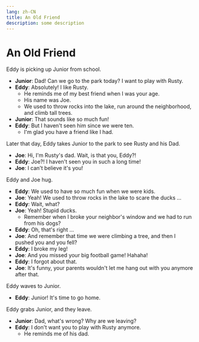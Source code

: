 ```yaml
---
lang: zh-CN
title: An Old Friend
description: some description
---
```


# An Old Friend

Eddy is picking up Junior from school.

- **Junior**: Dad! Can we go to the park today? I want to play with Rusty.
- **Eddy**: Absolutely! I like Rusty.
  - He reminds me of my best friend when I was your age.
  - His name was Joe.
  - We used to throw rocks into the lake, run around the neighborhood, and climb tall trees.
- **Junior**: That sounds like so much fun!
- **Eddy**: But I haven't seen him since we were ten.
  - I'm glad you have a friend like I had.

Later that day, Eddy takes Junior to the park to see Rusty and his Dad.

- **Joe**: Hi, I'm Rusty's dad. Wait, is that you, Eddy?!
- **Eddy**: Joe?! I haven't seen you in such a long time!
- **Joe**: I can't believe it's you!

Eddy and Joe hug.

- **Eddy**: We used to have so much fun when we were kids.
- **Joe**: Yeah! We used to throw rocks in the lake to scare the ducks ...
- **Eddy**: Wait, what?
- **Joe**: Yeah! Stupid ducks.
  - Remember when I broke your neighbor's window and we had to run from his dogs?
- **Eddy**: Oh, that's right ...
- **Joe**: And remember that time we were climbing a tree, and then I pushed you and you fell?
- **Eddy**: I broke my leg!
- **Joe**: And you missed your big football game! Hahaha!
- **Eddy**: I forgot about that.
- **Joe**: It's funny, your parents wouldn't let me hang out with you anymore after that.

Eddy waves to Junior.

- **Eddy**: Junior! It's time to go home.

Eddy grabs Junior, and they leave.

- **Junior**: Dad, what's wrong? Why are we leaving?
- **Eddy**: I don't want you to play with Rusty anymore.
  - He reminds me of his dad.
